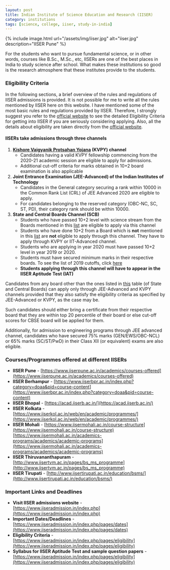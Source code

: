 ```yaml
---
layout: post
title: Indian Institute of Science Education and Research (IISER)
category: institutions
tags: [science, college, iiser, study-in-india]
---
```

{% include image.html url="/assets/img/iiser.jpg" alt="iiser.jpg" description="IISER Pune" %}

For the students who want to pursue fundamental science, or in other words, courses like B.Sc., M.Sc., etc, IISERs are one of the best places in India to study science after school. What makes these institutions so good is the research atmosphere that these institutes provide to the students.

### Eligibility Criteria

In the following sections, a brief overview of the rules and regulations of IISER admissions is provided. It is not possible for me to write all the rules mentioned by IISER here on this website. I have mentioned some of the most basic rules and regulations provided by IISER. Therefore, I strongly suggest you refer to the [official website](//www.iiseradmission.in/index.php/pages/eligibility) to see the detailed Eligibility Criteria for getting into IISER if you are seriously considering applying. Also, all the details about eligibility are taken directly from the [official website](//www.iiseradmission.in/index.php/pages/eligibility).

#### IISERs take admissions through three channels

1.  **[Kishore Vaigyanik Protsahan Yojana](http://www.kvpy.iisc.ernet.in/main/index.htm) (KVPY) channel**
    *   Candidates having a valid KVPY fellowship commencing from the 2020-21 academic session are eligible to apply for admissions.
    *   Additional cut-off criteria for marks obtained in 10+2 board examination is also applicable
2.  **Joint Entrance Examination (JEE-Advanced) of the Indian Institutes of Technology**
    *   Candidates in the General category securing a rank within 10000 in the Common Rank List (CRL) of JEE Advanced 2020 are eligible to apply.
    *   For candidates belonging to the reserved category (OBC-NC, SC, ST, PD), their category rank should be within 10000.
3.  **State and Central Boards Channel (SCB)**
    *   Students who have passed 10+2 level with science stream from the Boards mentioned in this [list](https://www.iiseradmission.in/assets/files/2019_cutoff.pdf) are eligible to apply via this channel
    *   Students who have done 10+2 from a Board which is **not** mentioned in this [list](https://www.iiseradmission.in/assets/files/2019_cutoff.pdf)[](https://www.iiseradmission.in/assets/files/2019_cutoff.pdf) are **not** eligible to apply through this channel. They have to apply through KVPY or IIT-Advanced channel.
    *   Students who are applying in year 2020 must have passed 10+2 level in year 2019 or 2020.
    *   Students must have secured minimum marks in their respective boards. To see the list of 2019 cutoffs, click [here](https://www.iiseradmission.in/assets/files/2019_cutoff.pdf)
    *   **Students applying through this channel will have to appear in the IISER Aptitude** **Test (IAT)**

Candidates from any board other than the ones listed in [this](https://www.iiseradmission.in/assets/files/2019_cutoff.pdf) table (of State and Central Boards) can apply only through JEE-Advanced and KVPY channels provided that they also satisfy the eligibility criteria as specified by JEE-Advanced or KVPY, as the case may be.

Such candidates should either bring a certificate from their respective board that they are within top 20 percentile of their board or else cut-off scores for CBSE board will be applied for them.

Additionally, for admission to engineering programs through JEE advanced channel, candidates who have secured 75% marks (GEN/EWS/OBC-NCL) or 65% marks (SC/ST/PwD) in their Class XII (or equivalent) exams are also eligible.

### Courses/Programmes offered at different IISERs

*   **IISER Pune** - [https://www.iiserpune.ac.in/academics/courses-offered](https://www.iiserpune.ac.in/academics/courses-offered)
*   **IISER Berhampur** - [https://www.iiserbpr.ac.in/index.php?category=doaa&pid=course-content](https://www.iiserbpr.ac.in/index.php?category=doaa&pid=course-content)
*   **IISER Bhopal** - [https://acad.iiserb.ac.in/](https://acad.iiserb.ac.in/)
*   **IISER Kolkata** - [https://www.iiserkol.ac.in/web/en/academic/programmes/](https://www.iiserkol.ac.in/web/en/academic/programmes/)
*   **IISER Mohali** - [https://www.iisermohali.ac.in/course-structure](https://www.iisermohali.ac.in/course-structure) [https://www.iisermohali.ac.in/academics-programs/academics/academic-programs](https://www.iisermohali.ac.in/academics-programs/academics/academic-programs)
*   **IISER Thiruvananthapuram** - [http://www.iisertvm.ac.in/pages/bs_ms_programme](http://www.iisertvm.ac.in/pages/bs_ms_programme)
*   **IISER Tirupati** - [http://www.iisertirupati.ac.in/education/bsms/](http://www.iisertirupati.ac.in/education/bsms/)

### Important Links and Deadlines

*   **Visit IISER admissions website** - [https://www.iiseradmission.in/index.php](https://www.iiseradmission.in/index.php)
*   **Important Dates/Deadlines** - [https://www.iiseradmission.in/index.php/pages/dates](https://www.iiseradmission.in/index.php/pages/dates)
*   **Eligibility Criteria** - [https://www.iiseradmission.in/index.php/pages/eligibility](https://www.iiseradmission.in/index.php/pages/eligibility)
*   **Syllabus for IISER Aptitude Test and sample question papers** - [https://www.iiseradmission.in/index.php/pages/eligibility](https://www.iiseradmission.in/index.php/pages/eligibility)
